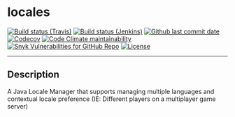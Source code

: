 # locales

[![Build status (Travis)](https://img.shields.io/travis/com/gmcbm-backup/locales/fork?label=Travis&logo=travis)](https://travis-ci.com/gmcbm-backup/locales)
[![Build status (Jenkins)](https://img.shields.io/jenkins/build?jobUrl=https%3A%2F%2Fci.gmcbm.net%2Fjob%2Fgmcbm-backup%2Fjob%2Flocales%2Fjob%2Ffork%2F&label=Jenkins&logo=jenkins)](https://ci.gmcbm.net/job/gmcbm-backup/job/locales)
[![Github last commit date](https://img.shields.io/github/last-commit/gmcbm-backup/locales?label=Updated&logo=github)](https://github.com/gmcbm-backup/locales/commits)
[![Codecov](https://img.shields.io/codecov/c/gh/gmcbm-backup/locales?label=Coverage&logo=codecov)](https://app.codecov.io/gh/gmcbm-backup/locales)
[![Code Climate maintainability](https://img.shields.io/codeclimate/maintainability/gmcbm-backup/locales?label=Maintainability)](https://codeclimate.com/github/gmcbm-backup/locales)
[![Snyk Vulnerabilities for GitHub Repo](https://img.shields.io/snyk/vulnerabilities/github/gmcbm-backup/locales?label=Vulnerabilities)](https://snyk.io/test/github/gmcbm-backup/locales)
[![License](https://img.shields.io/github/license/gmcbm-backup/locales?label=License)](https://github.com/gmcbm-backup/locales/blob/master/LICENSE)

---

## Description

A Java Locale Manager that supports managing multiple languages and contextual locale preference (IE: Different players
on a multiplayer game server)
